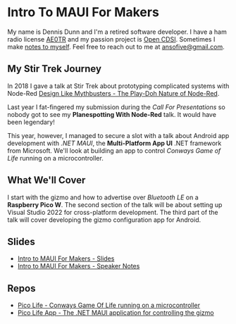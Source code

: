 # Intro To MAUI For Makers
 
My name is Dennis Dunn and I'm a retired software developer. I have a ham radio license [AE0TR](https://ae0tr.github.com) and my passion project is [Open CDSI](https://opencdsi.org). Sometimes I make [notes to myself](https://dennisdunn.github.io). Feel free to reach out to me at [ansofive@gmail.com](mailto:ansofive@gmail.com).

## My Stir Trek Journey

In 2018 I gave a talk at Stir Trek about prototyping complicated systems with Node-Red [Design Like Mythbusters - The Play-Doh Nature of Node-Red](https://github.com/dennisdunn/StirTrek2018-design-like-mythbusters).

Last year I fat-fingered my submission during the *Call For Presentations* so nobody got to see my **Planespotting With Node-Red** talk. It would have been legendary!

This year, however, I managed to secure a slot with a talk about Android app development with *.NET MAUI*, the **Multi-Platform App UI** .NET framework from Microsoft.
We'll look at building an app to control *Conways Game of Life* running on a microcontroller.

## What We'll Cover

 I start with the gizmo and how to advertise over *Bluetooth LE* on a **Raspberry Pico W**. The second section of the talk will be about setting up Visual Studio 2022 for cross-platform development. The third part of the talk will cover developing the gizmo configuration app for Android.

## Slides
- [Intro to MAUI For Makers - Slides](https://docs.google.com/presentation/d/e/2PACX-1vREcQVG8stoKSg5kGT-YiXvqQu_lUAe9XECDEDx1QXsOvPNzAhRObQ79JQaNc08VMOllTA-eB5vgB2V/pub?start=false&loop=true&delayms=3000) 
- [Intro to MAUI For Makers - Speaker Notes](Intro%20To%20MAUI%20For%20Makers.pdf) 

## Repos
- [Pico Life - Conways Game Of Life running on a microcontroller](https://github.com/dennisdunn/PicoLifeGizmo) 
- [Pico Life App - The .NET MAUI application for controlling the gizmo](https://github.com/dennisdunn/PicoLifeApp) 

